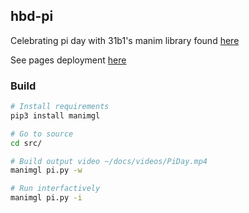 ## hbd-pi

Celebrating pi day with 31b1's manim library found [here](https://github.com/3b1b/manim)

See pages deployment [here](https://sebastienblanchet.github.io/hbd-pi/)

### Build

```bash
# Install requirements
pip3 install manimgl

# Go to source
cd src/

# Build output video ~/docs/videos/PiDay.mp4
manimgl pi.py -w

# Run interfactively
manimgl pi.py -i
```